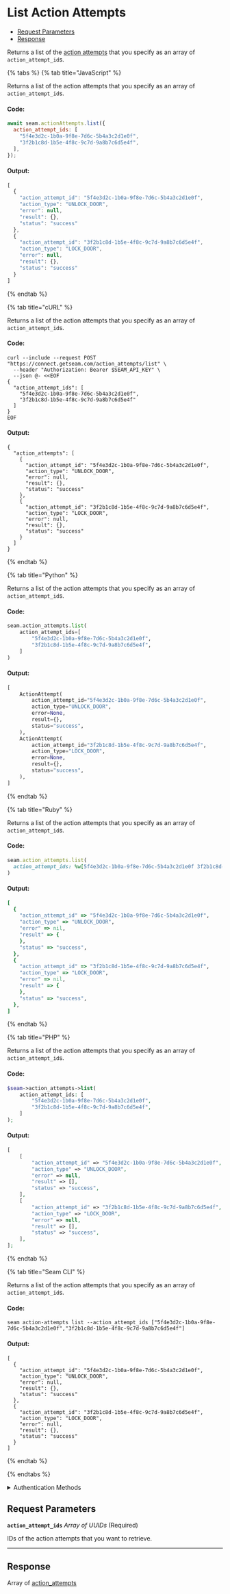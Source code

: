 # List Action Attempts

- [Request Parameters](#request-parameters)
- [Response](#response)

Returns a list of the [action attempts](../../core-concepts/action-attempts.md) that you specify as an array of `action_attempt_id`s.


{% tabs %}
{% tab title="JavaScript" %}

Returns a list of the action attempts that you specify as an array of `action_attempt_id`s.

#### Code:

```javascript
await seam.actionAttempts.list({
  action_attempt_ids: [
    "5f4e3d2c-1b0a-9f8e-7d6c-5b4a3c2d1e0f",
    "3f2b1c8d-1b5e-4f8c-9c7d-9a8b7c6d5e4f",
  ],
});
```

#### Output:

```javascript
[
  {
    "action_attempt_id": "5f4e3d2c-1b0a-9f8e-7d6c-5b4a3c2d1e0f",
    "action_type": "UNLOCK_DOOR",
    "error": null,
    "result": {},
    "status": "success"
  },
  {
    "action_attempt_id": "3f2b1c8d-1b5e-4f8c-9c7d-9a8b7c6d5e4f",
    "action_type": "LOCK_DOOR",
    "error": null,
    "result": {},
    "status": "success"
  }
]
```
{% endtab %}

{% tab title="cURL" %}

Returns a list of the action attempts that you specify as an array of `action_attempt_id`s.

#### Code:

```curl
curl --include --request POST "https://connect.getseam.com/action_attempts/list" \
  --header "Authorization: Bearer $SEAM_API_KEY" \
  --json @- <<EOF
{
  "action_attempt_ids": [
    "5f4e3d2c-1b0a-9f8e-7d6c-5b4a3c2d1e0f",
    "3f2b1c8d-1b5e-4f8c-9c7d-9a8b7c6d5e4f"
  ]
}
EOF
```

#### Output:

```curl
{
  "action_attempts": [
    {
      "action_attempt_id": "5f4e3d2c-1b0a-9f8e-7d6c-5b4a3c2d1e0f",
      "action_type": "UNLOCK_DOOR",
      "error": null,
      "result": {},
      "status": "success"
    },
    {
      "action_attempt_id": "3f2b1c8d-1b5e-4f8c-9c7d-9a8b7c6d5e4f",
      "action_type": "LOCK_DOOR",
      "error": null,
      "result": {},
      "status": "success"
    }
  ]
}
```
{% endtab %}

{% tab title="Python" %}

Returns a list of the action attempts that you specify as an array of `action_attempt_id`s.

#### Code:

```python
seam.action_attempts.list(
    action_attempt_ids=[
        "5f4e3d2c-1b0a-9f8e-7d6c-5b4a3c2d1e0f",
        "3f2b1c8d-1b5e-4f8c-9c7d-9a8b7c6d5e4f",
    ]
)
```

#### Output:

```python
[
    ActionAttempt(
        action_attempt_id="5f4e3d2c-1b0a-9f8e-7d6c-5b4a3c2d1e0f",
        action_type="UNLOCK_DOOR",
        error=None,
        result={},
        status="success",
    ),
    ActionAttempt(
        action_attempt_id="3f2b1c8d-1b5e-4f8c-9c7d-9a8b7c6d5e4f",
        action_type="LOCK_DOOR",
        error=None,
        result={},
        status="success",
    ),
]
```
{% endtab %}

{% tab title="Ruby" %}

Returns a list of the action attempts that you specify as an array of `action_attempt_id`s.

#### Code:

```ruby
seam.action_attempts.list(
  action_attempt_ids: %w[5f4e3d2c-1b0a-9f8e-7d6c-5b4a3c2d1e0f 3f2b1c8d-1b5e-4f8c-9c7d-9a8b7c6d5e4f],
)
```

#### Output:

```ruby
[
  {
    "action_attempt_id" => "5f4e3d2c-1b0a-9f8e-7d6c-5b4a3c2d1e0f",
    "action_type" => "UNLOCK_DOOR",
    "error" => nil,
    "result" => {
    },
    "status" => "success",
  },
  {
    "action_attempt_id" => "3f2b1c8d-1b5e-4f8c-9c7d-9a8b7c6d5e4f",
    "action_type" => "LOCK_DOOR",
    "error" => nil,
    "result" => {
    },
    "status" => "success",
  },
]
```
{% endtab %}

{% tab title="PHP" %}

Returns a list of the action attempts that you specify as an array of `action_attempt_id`s.

#### Code:

```php
$seam->action_attempts->list(
    action_attempt_ids: [
        "5f4e3d2c-1b0a-9f8e-7d6c-5b4a3c2d1e0f",
        "3f2b1c8d-1b5e-4f8c-9c7d-9a8b7c6d5e4f",
    ]
);
```

#### Output:

```php
[
    [
        "action_attempt_id" => "5f4e3d2c-1b0a-9f8e-7d6c-5b4a3c2d1e0f",
        "action_type" => "UNLOCK_DOOR",
        "error" => null,
        "result" => [],
        "status" => "success",
    ],
    [
        "action_attempt_id" => "3f2b1c8d-1b5e-4f8c-9c7d-9a8b7c6d5e4f",
        "action_type" => "LOCK_DOOR",
        "error" => null,
        "result" => [],
        "status" => "success",
    ],
];
```
{% endtab %}

{% tab title="Seam CLI" %}

Returns a list of the action attempts that you specify as an array of `action_attempt_id`s.

#### Code:

```seam_cli
seam action-attempts list --action_attempt_ids ["5f4e3d2c-1b0a-9f8e-7d6c-5b4a3c2d1e0f","3f2b1c8d-1b5e-4f8c-9c7d-9a8b7c6d5e4f"]
```

#### Output:

```seam_cli
[
  {
    "action_attempt_id": "5f4e3d2c-1b0a-9f8e-7d6c-5b4a3c2d1e0f",
    "action_type": "UNLOCK_DOOR",
    "error": null,
    "result": {},
    "status": "success"
  },
  {
    "action_attempt_id": "3f2b1c8d-1b5e-4f8c-9c7d-9a8b7c6d5e4f",
    "action_type": "LOCK_DOOR",
    "error": null,
    "result": {},
    "status": "success"
  }
]
```
{% endtab %}

{% endtabs %}


<details>

<summary>Authentication Methods</summary>

- API key
- Personal access token
  <br>Must also include the `seam-workspace` header in the request.

To learn more, see [Authentication](https://docs.seam.co/latest/api/authentication).
</details>

## Request Parameters

**`action_attempt_ids`** *Array* *of UUIDs* (Required)

IDs of the action attempts that you want to retrieve.

---


## Response

Array of [action\_attempts](./)

